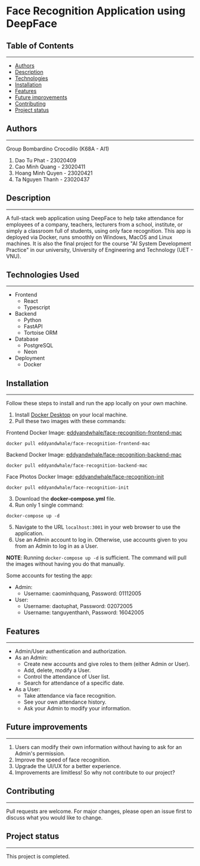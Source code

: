 # Face Recognition Application using DeepFace

## Table of Contents
--- 
- [Authors](#authors)
- [Description](#description)
- [Technologies](#technologies-used)
- [Installation](#installation)
- [Features](#features)
- [Future improvements](#future-improvements)
- [Contributing](#contributing)
- [Project status](#project-status)

## Authors
---
Group Bombardino Crocodilo (K68A - AI1)
1. Dao Tu Phat - 23020409
2. Cao Minh Quang - 23020411
3. Hoang Minh Quyen - 23020421
4. Ta Nguyen Thanh - 23020437

## Description
---
A full-stack web application using DeepFace to help take attendance for employees of a company, teachers, lecturers from a school, institute, or simply a classroom full of students, using only face recognition. This app is deployed via Docker, runs smoothly on Windows, MacOS and Linux machines. It is also the final project for the course "AI System Development Practice" in our university, University of Engineering and Technology (UET - VNU).

## Technologies Used
---
- Frontend
	- React
	- Typescript
- Backend
	- Python 
	- FastAPI
	- Tortoise ORM
- Database
	- PostgreSQL
	- Neon
- Deployment
	- Docker

## Installation
---
Follow these steps to install and run the app locally on your own machine.
1. Install [Docker Desktop](https://docs.docker.com/desktop/) on your local machine.
2. Pull these two images with these commands:

Frontend Docker Image:
[eddyandwhale/face-recognition-frontend-mac](https://hub.docker.com/r/eddyandwhale/face-recognition-frontend-mac)

```
docker pull eddyandwhale/face-recognition-frontend-mac
```

Backend Docker Image:
[eddyandwhale/face-recognition-backend-mac](https://hub.docker.com/r/eddyandwhale/face-recognition-backend-mac)

```
docker pull eddyandwhale/face-recognition-backend-mac
```

Face Photos Docker Image:
[eddyandwhale/face-recognition-init](https://hub.docker.com/r/eddyandwhale/face-recognition-init)

```
docker pull eddyandwhale/face-recognition-init
```

3. Download the **docker-compose.yml** file.
4. Run only 1 single command:

```
docker-compose up -d
```

5. Navigate to the URL `localhost:3001` in your web browser to use the application.
6. Use an Admin account to log in. Otherwise, use accounts given to you from an Admin to log in as a User.

**NOTE**: Running `docker-compose up -d` is sufficient. The command will pull the images without having you do that manually.

Some accounts for testing the app:
- Admin:
	- Username: caominhquang, Password: 01112005
- User:
	- Username: daotuphat, Password: 02072005
	- Username: tanguyenthanh, Password: 16042005

## Features
---
- Admin/User authentication and authorization.
- As an Admin:
	- Create new accounts and give roles to them (either Admin or User).
	- Add, delete, modify a User.
	- Control the attendance of User list.
	- Search for attendance of a specific date.
- As a User:
	- Take attendance via face recognition.
	- See your own attendance history.
	- Ask your Admin to modify your information.

## Future improvements
---
1. Users can modify their own information without having to ask for an Admin's permission.
2. Improve the speed of face recognition.
3. Upgrade the UI/UX for a better experience.
4. Improvements are limitless! So why not contribute to our project?

## Contributing
---
Pull requests are welcome. For major changes, please open an issue first to discuss what you would like to change.

## Project status
--- 
This project is completed.
